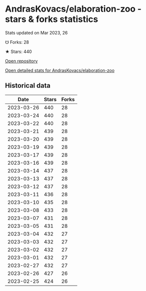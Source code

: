 # AndrasKovacs/elaboration-zoo - stars & forks statistics

Stats updated on Mar 2023, 26

☋ Forks: 28

★ Stars: 440

[Open repository](https://github.com/AndrasKovacs/elaboration-zoo)

[Open detailed stats for AndrasKovacs/elaboration-zoo](https://reviewgithub.com/rep/AndrasKovacs/elaboration-zoo)

## Historical data
| Date | Stars | Forks |
|------|-------|-------|
| 2023-03-26 | 440 | 28 | 
| 2023-03-24 | 440 | 28 | 
| 2023-03-22 | 440 | 28 | 
| 2023-03-21 | 439 | 28 | 
| 2023-03-20 | 439 | 28 | 
| 2023-03-19 | 439 | 28 | 
| 2023-03-17 | 439 | 28 | 
| 2023-03-16 | 439 | 28 | 
| 2023-03-14 | 437 | 28 | 
| 2023-03-13 | 437 | 28 | 
| 2023-03-12 | 437 | 28 | 
| 2023-03-11 | 436 | 28 | 
| 2023-03-10 | 435 | 28 | 
| 2023-03-08 | 433 | 28 | 
| 2023-03-07 | 431 | 28 | 
| 2023-03-05 | 431 | 28 | 
| 2023-03-04 | 432 | 27 | 
| 2023-03-03 | 432 | 27 | 
| 2023-03-02 | 432 | 27 | 
| 2023-03-01 | 432 | 27 | 
| 2023-02-27 | 432 | 27 | 
| 2023-02-26 | 427 | 26 | 
| 2023-02-25 | 424 | 26 | 

